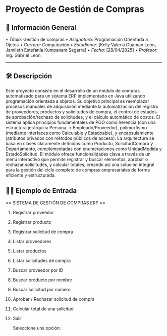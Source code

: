 # Proyecto de Gestión de Compras

## 📌 Información General

•⁠  ⁠*Título:* Gestión de compras
•⁠  ⁠*Asignatura:* Programación Orientada a Ojetos
•⁠  ⁠*Carrera:* Computación
•⁠  ⁠*Estudiante:* [Kelly Valeria Guaman Leon, Jamileth Estefanía Kumpanam Segarra]
•⁠  ⁠*Fecha:* [28/04/2025]
•⁠  ⁠*Profesor:* Ing. Gabriel León

---

## 🛠️ Descripción

Este proyecto consiste en el desarrollo de un módulo de compras automatizado para un sistema
ERP implementado en Java utilizando programación orientada a objetos. Su objetivo principal
es reemplazar procesos manuales de adquisición mediante la automatización del registro de proveedores,
productos y solicitudes de compra, el control de estados de aprobación/rechazo de solicitudes, 
y el cálculo automático de costos. El sistema aplica principios fundamentales de POO como herencia
(con una estructura jerárquica Persona → Empleado/Proveedor), polimorfismo (mediante interfaces como
Calculable y Estadoable), y encapsulamiento (atributos privados con métodos públicos de acceso). 
La arquitectura se basa en clases claramente definidas como Producto, SolicitudCompra y Departamento,
complementadas con enumeraciones como UnidadMedida y EstadoSolicitud. El módulo ofrece funcionalidades clave
a través de un menú interactivo que permite registrar y buscar elementos, aprobar o rechazar solicitudes, 
y calcular totales, creando así una solución integral para la gestión del ciclo completo de compras 
empresariales de forma eficiente y estructurada.

## 🧑‍💻 Ejemplo de Entrada

== SISTEMA DE GESTIÓN DE COMPRAS ERP ==
1. Registrar proveedor
2. Registrar producto
3. Registrar solicitud de compra
4. Listar proveedores
5. Listar productos
6. Listar solicitudes de compra
7. Buscar proveedor por ID
8. Buscar producto por nombre
9. Buscar solicitud por número
10. Aprobar / Rechazar solicitud de compra
11. Calcular total de una solicitud
12. Salir

    Seleccione una opción:

